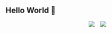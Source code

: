 ## Hello World 👋

<div align='center'>
  <picture>
    <source media="(prefers-color-scheme: dark)" srcset="https://capsule-render.vercel.app/api?type=venom&height=300&color=gradient&text=sanglim&textBg=false&fontColor=ffffff">
    <source media="(prefers-color-scheme: light)" srcset="https://capsule-render.vercel.app/api?type=venom&height=300&color=gradient&text=sanglim&textBg=false&fontColor=000000">
    <img alt="" src="https://capsule-render.vercel.app/api?type=venom&height=300&color=gradient&text=sanglim&textBg=false&fontColor=000000">
  </picture>
  <div>
    <img src="http://mazassumnida.wtf/api/generate_badge?boj=narrrrrmm" />
    <span>&nbsp;&nbsp;</span>
    <img src="https://github-readme-stats.vercel.app/api/top-langs/?username=sanglim00&layout=compact&hide=jupyter%20Notebook,solidity&theme=dracula&langs_count=8" />
  </div>
</div>
